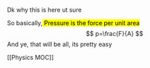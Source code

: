 Dk why this is here ut sure

So basically,<mark class="hltr-blue"> Pressure is the force per unit area</mark>
$$
p=\frac{F}{A}
$$
And ye, that will be all, its pretty easy 

[[Physics MOC]]
